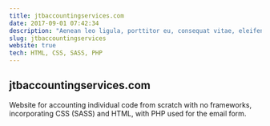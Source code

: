 ```yaml
---
title: jtbaccountingservices.com
date: 2017-09-01 07:42:34
description: "Aenean leo ligula, porttitor eu, consequat vitae, eleifend ac, enim. Aliquam lorem ante, dapibus in, viverra quis, feugiat a, tellus. Phasellus viverra nulla ut metus varius laoreet."
slug: jtbaccountingservices
website: true
tech: HTML, CSS, SASS, PHP
---
```


## jtbaccountingservices.com

Website for accounting individual code from scratch with no frameworks, incorporating CSS (SASS) and HTML, with PHP used for the email form.